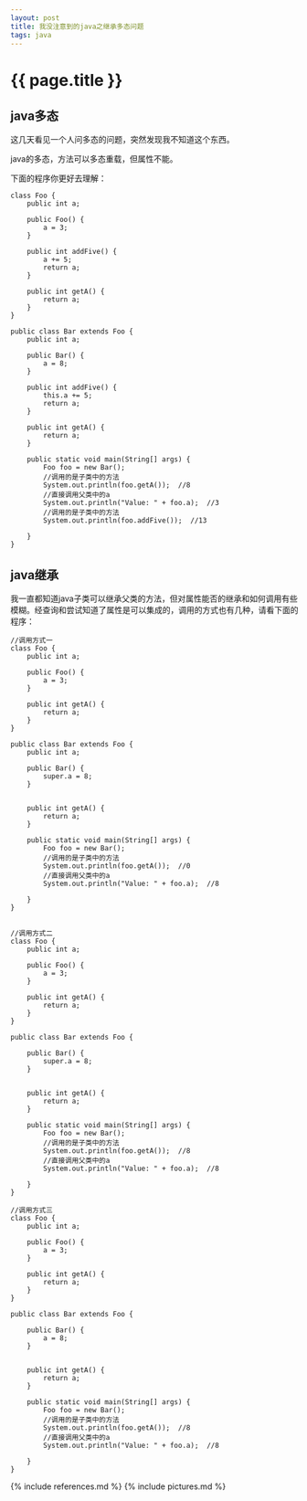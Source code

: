 ```yaml
---
layout: post
title: 我没注意到的java之继承多态问题
tags: java
---
```


{{ page.title }}
================

java多态
--------

这几天看见一个人问多态的问题，突然发现我不知道这个东西。

java的多态，方法可以多态重载，但属性不能。

下面的程序你更好去理解：

	class Foo {  
	    public int a;  
	  
	    public Foo() {  
	        a = 3;  
	    }  
	  
	    public int addFive() {  
	        a += 5;  
	        return a;  
	    }  
	  
	    public int getA() {  
	        return a;  
	    }  
	}  
	  
	public class Bar extends Foo {  
	    public int a;  
	  
	    public Bar() {  
	        a = 8;  
	    }  
	  
	    public int addFive() {  
	        this.a += 5;  
	        return a;  
	    }  
	  
	    public int getA() {  
	        return a;  
	    }  
	  
	    public static void main(String[] args) {  
	        Foo foo = new Bar();  
	        //调用的是子类中的方法  
	        System.out.println(foo.getA());  //8
	        //直接调用父类中的a  
	        System.out.println("Value: " + foo.a);  //3
	        //调用的是子类中的方法  
	        System.out.println(foo.addFive());  //13
	          
	    }  
	}


java继承
--------

我一直都知道java子类可以继承父类的方法，但对属性能否的继承和如何调用有些模糊。经查询和尝试知道了属性是可以集成的，调用的方式也有几种，请看下面的程序：
	
	//调用方式一
	class Foo {  
	    public int a;  
	  
	    public Foo() {  
	        a = 3;  
	    }    
	  
	    public int getA() {  
	        return a;  
	    }  
	}  
	  
	public class Bar extends Foo {  
	    public int a;  
	  
	    public Bar() {  
	        super.a = 8;  
	    }  
	  
	  
	    public int getA() {  
	        return a;  
	    }  
	  
	    public static void main(String[] args) {  
	        Foo foo = new Bar();  
	        //调用的是子类中的方法  
	        System.out.println(foo.getA());  //0
	        //直接调用父类中的a  
	        System.out.println("Value: " + foo.a);  //8
	          
	    }  
	}


	//调用方式二
	class Foo {  
	    public int a;  
	  
	    public Foo() {  
	        a = 3;  
	    }    
	  
	    public int getA() {  
	        return a;  
	    }  
	}  
	  
	public class Bar extends Foo {  
	  
	    public Bar() {  
	        super.a = 8;  
	    }  
	  
	  
	    public int getA() {  
	        return a;  
	    }  
	  
	    public static void main(String[] args) {  
	        Foo foo = new Bar();  
	        //调用的是子类中的方法  
	        System.out.println(foo.getA());  //8
	        //直接调用父类中的a  
	        System.out.println("Value: " + foo.a);  //8
	          
	    }  
	}

	//调用方式三
	class Foo {  
	    public int a;  
	  
	    public Foo() {  
	        a = 3;  
	    }    
	  
	    public int getA() {  
	        return a;  
	    }  
	}  
	  
	public class Bar extends Foo {  
	  
	    public Bar() {  
	        a = 8;  
	    }  
	  
	  
	    public int getA() {  
	        return a;  
	    }  
	  
	    public static void main(String[] args) {  
	        Foo foo = new Bar();  
	        //调用的是子类中的方法  
	        System.out.println(foo.getA());  //8
	        //直接调用父类中的a  
	        System.out.println("Value: " + foo.a);  //8
	          
	    }  
	}

{% include references.md %}
{% include pictures.md %}
